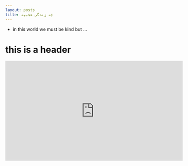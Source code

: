 ```yaml
---
layout: posts
title: چه زندگی عجبیه
---
```


- in this world we must be kind but ...

# this is a header

<iframe width="560" height="315" src="https://www.youtube.com/embed/Af4YySLTzuw?si=w-qzLNtm1X3kUT7W" title="YouTube video player" frameborder="0" allow="accelerometer; autoplay; clipboard-write; encrypted-media; gyroscope; picture-in-picture; web-share" allowfullscreen></iframe>

